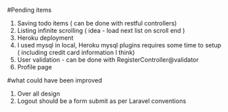 #Pending items

1. Saving todo items ( can be done with restful controllers)
2. Listing infinite scrolling ( idea - load next list on scroll end )
3. Heroku deployment
4. I used mysql in local, Heroku mysql plugins requires some time to setup ( including credit card information I think)
5. User validation - can be done with RegisterController@validator
6. Profile page

#what could have been improved

1. Over all design
2. Logout should be a form submit as per Laravel conventions
